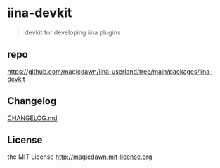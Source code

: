 # iina-devkit

> devkit for developing iina plugins

## repo

https://github.com/magicdawn/iina-userland/tree/main/packages/iina-devkit

## Changelog

[CHANGELOG.md](CHANGELOG.md)

## License

the MIT License http://magicdawn.mit-license.org

